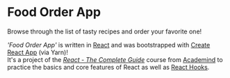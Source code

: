 # Food Order App

Browse through the list of tasty recipes and order your favorite one!

_'Food Order App'_ is written in [React](https://reactjs.org/) and was bootstrapped with [Create React App](https://github.com/facebook/create-react-app) (via Yarn)!<br />
It's a project of the _[React - The Complete Guide](https://www.udemy.com/course/react-the-complete-guide-incl-redux/)_ course from [Academind](https://academind.com) to practice the basics and core features of React as well as [React Hooks](https://reactjs.org/docs/hooks-intro.html).
